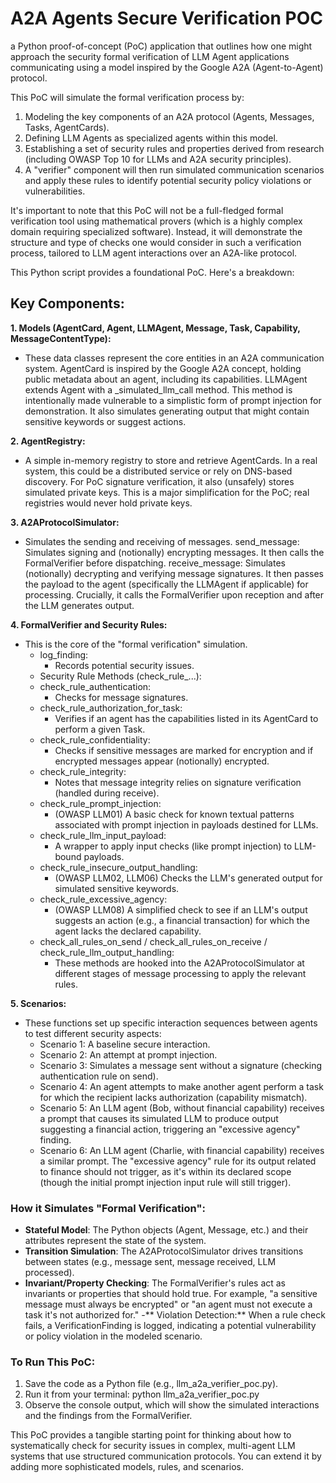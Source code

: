 # A2A Agents Secure Verification POC
a Python proof-of-concept (PoC) application that outlines how one might approach the security formal verification of LLM Agent applications communicating using a model inspired by the Google A2A (Agent-to-Agent) protocol.

This PoC will simulate the formal verification process by:

1. Modeling the key components of an A2A protocol (Agents, Messages, Tasks, AgentCards).
2. Defining LLM Agents as specialized agents within this model.
3. Establishing a set of security rules and properties derived from research (including OWASP Top 10 for LLMs and A2A security principles).
4. A "verifier" component will then run simulated communication scenarios and apply these rules to identify potential security policy violations or vulnerabilities.

It's important to note that this PoC will not be a full-fledged formal verification tool using mathematical provers (which is a highly complex domain requiring specialized software). Instead, it will demonstrate the structure and type of checks one would consider in such a verification process, tailored to LLM agent interactions over an A2A-like protocol.

This Python script provides a foundational PoC. Here's a breakdown:

## Key Components:

**1. Models (AgentCard, Agent, LLMAgent, Message, Task, Capability, MessageContentType):**

- These data classes represent the core entities in an A2A communication system.
AgentCard is inspired by the Google A2A concept, holding public metadata about an agent, including its capabilities.
LLMAgent extends Agent with a _simulated_llm_call method. This method is intentionally made vulnerable to a simplistic form of prompt injection for demonstration. It also simulates generating output that might contain sensitive keywords or suggest actions.

**2. AgentRegistry:**

- A simple in-memory registry to store and retrieve AgentCards. In a real system, this could be a distributed service or rely on DNS-based discovery.
For PoC signature verification, it also (unsafely) stores simulated private keys. This is a major simplification for the PoC; real registries would never hold private keys.

**3. A2AProtocolSimulator:**

- Simulates the sending and receiving of messages.
send_message: Simulates signing and (notionally) encrypting messages. It then calls the FormalVerifier before dispatching.
receive_message: Simulates (notionally) decrypting and verifying message signatures. It then passes the payload to the agent (specifically the LLMAgent if applicable) for processing. Crucially, it calls the FormalVerifier upon reception and after the LLM generates output.

**4. FormalVerifier and Security Rules:**

- This is the core of the "formal verification" simulation.
  - log_finding:
      - Records potential security issues.
  - Security Rule Methods (check_rule_...):
  - check_rule_authentication:
      - Checks for message signatures.
  - check_rule_authorization_for_task:
      - Verifies if an agent has the capabilities listed in its AgentCard to perform a given Task.
  - check_rule_confidentiality:
      - Checks if sensitive messages are marked for encryption and if encrypted messages appear (notionally) encrypted.
  - check_rule_integrity:
      - Notes that message integrity relies on signature verification (handled during receive).
  - check_rule_prompt_injection:
      - (OWASP LLM01) A basic check for known textual patterns associated with prompt injection in payloads destined for LLMs.
  - check_rule_llm_input_payload:
      - A wrapper to apply input checks (like prompt injection) to LLM-bound payloads.
  - check_rule_insecure_output_handling:
      - (OWASP LLM02, LLM06) Checks the LLM's generated output for simulated sensitive keywords.
  - check_rule_excessive_agency:
      - (OWASP LLM08) A simplified check to see if an LLM's output suggests an action (e.g., a financial transaction) for which the agent lacks the declared capability.
  - check_all_rules_on_send / check_all_rules_on_receive / check_rule_llm_output_handling:
      - These methods are hooked into the A2AProtocolSimulator at different stages of message processing to apply the relevant rules.

**5. Scenarios:**

- These functions set up specific interaction sequences between agents to test different security aspects:
  - Scenario 1: A baseline secure interaction.
  - Scenario 2: An attempt at prompt injection.
  - Scenario 3: Simulates a message sent without a signature (checking authentication rule on send).
  - Scenario 4: An agent attempts to make another agent perform a task for which the recipient lacks authorization (capability mismatch).
  - Scenario 5: An LLM agent (Bob, without financial capability) receives a prompt that causes its simulated LLM to produce output suggesting a financial action, triggering an "excessive agency" finding.
  - Scenario 6: An LLM agent (Charlie, with financial capability) receives a similar prompt. The "excessive agency" rule for its output related to finance should not trigger, as it's within its declared scope (though the initial prompt injection input rule will still trigger).

### How it Simulates "Formal Verification":

- **Stateful Model**: The Python objects (Agent, Message, etc.) and their attributes represent the state of the system.
- **Transition Simulation**: The A2AProtocolSimulator drives transitions between states (e.g., message sent, message received, LLM processed).
- **Invariant/Property Checking**: The FormalVerifier's rules act as invariants or properties that should hold true. For example, "a sensitive message must always be encrypted" or "an agent must not execute a task it's not authorized for."
-** Violation Detection:** When a rule check fails, a VerificationFinding is logged, indicating a potential vulnerability or policy violation in the modeled scenario.

### To Run This PoC:

1. Save the code as a Python file (e.g., llm_a2a_verifier_poc.py).
2. Run it from your terminal: python llm_a2a_verifier_poc.py
3. Observe the console output, which will show the simulated interactions and the findings from the FormalVerifier.

This PoC provides a tangible starting point for thinking about how to systematically check for security issues in complex, multi-agent LLM systems that use structured communication protocols. You can extend it by adding more sophisticated models, rules, and scenarios.
